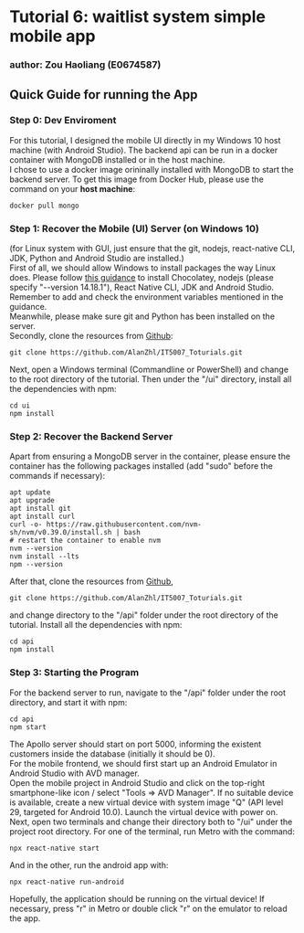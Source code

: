 # Tutorial 6: waitlist system simple mobile app
### author: Zou Haoliang (E0674587)


## Quick Guide for running the App

### Step 0: Dev Enviroment
For this tutorial, I designed the mobile UI directly in my Windows 10 host machine (with Android Studio). The backend api can be run in a docker container with MongoDB installed or in the host machine.  
I chose to use a docker image orininally installed with MongoDB to start the backend server. To get this image from Docker Hub, please use the command on your **host machine**:
```
docker pull mongo
```

### Step 1: Recover the Mobile (UI) Server (on Windows 10)
(for Linux system with GUI, just ensure that the git, nodejs, react-native CLI, JDK, Python and Android Studio are installed.)  
First of all, we should allow Windows to install packages the way Linux does. Please follow [this guidance](https://dev-yakuza.posstree.com/en/react-native/install-on-windows/#nodejs) to install Chocolatey, nodejs (please specify "--version 14.18.1"), React Native CLI, JDK and Android Studio.  Remember to add and check the environment variables mentioned in the guidance.  
Meanwhile, please make sure git and Python has been installed on the server.  
Secondly, clone the resources from [Github](https://github.com/AlanZhl/IT5007_Toturials.git):
```
git clone https://github.com/AlanZhl/IT5007_Toturials.git
```
Next, open a Windows terminal (Commandline or PowerShell) and change to the root directory of the tutorial. Then under the "/ui" directory, install all the dependencies with npm:
```
cd ui
npm install
```

### Step 2: Recover the Backend Server
Apart from ensuring a MongoDB server in the container, please ensure the container has the following packages installed (add "sudo" before the commands if necessary):
```
apt update
apt upgrade
apt install git
apt install curl
curl -o- https://raw.githubusercontent.com/nvm-sh/nvm/v0.39.0/install.sh | bash
# restart the container to enable nvm
nvm --version
nvm install --lts
npm --version
```
After that, clone the resources from [Github](https://github.com/AlanZhl/IT5007_Toturials.git),
```
git clone https://github.com/AlanZhl/IT5007_Toturials.git
```
and change directory to the "/api" folder under the root directory of the tutorial. Install all the dependencies with npm:
```
cd api
npm install
```

### Step 3: Starting the Program
For the backend server to run, navigate to the "/api" folder under the root directory, and start it with npm:
```
cd api
npm start
```
The Apollo server should start on port 5000, informing the existent customers inside the database (initially it should be 0).  
For the mobile frontend, we should first start up an Android Emulator in Android Studio with AVD manager.  
Open the mobile project in Android Studio and click on the top-right smartphone-like icon / select "Tools => AVD Manager". If no suitable device is available, create a new virtual device with system image "Q" (API level 29, targeted for Android 10.0). Launch the virtual device with power on.  
Next, open two terminals and change their directory both to "/ui" under the project root directory. For one of the terminal, run Metro with the command:
```
npx react-native start
```
And in the other, run the android app with:
```
npx react-native run-android
```
Hopefully, the application should be running on the virtual device! If necessary, press "r" in Metro or double click "r" on the emulator to reload the app.